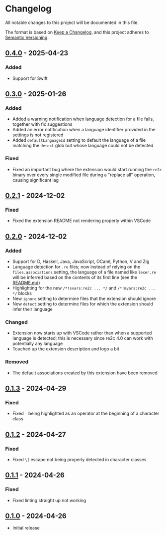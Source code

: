 # Changelog

All notable changes to this project will be documented in this file.

The format is based on [Keep a Changelog](https://keepachangelog.com/en/1.1.0/), and this project adheres to [Semantic Versioning](https://semver.org/spec/v2.0.0.html).

## [0.4.0](https://github.com/deimonn/code-re2c/compare/v0.3.0...v0.4.0) - 2025-04-23

### Added

- Support for Swift

## [0.3.0](https://github.com/deimonn/code-re2c/compare/v0.2.1...v0.3.0) - 2025-01-26

### Added

- Added a warning notification when language detection for a file fails, together with fix suggestions
- Added an error notification when a language identifier provided in the settings is not registered
- Added `defaultLanguageId` setting to default the language of a file matching the `detect` glob but whose language could not be detected

### Fixed

- Fixed an important bug where the extension would start running the `re2c` binary over every single modified file during a "replace all" operation, causing significant lag

## [0.2.1](https://github.com/deimonn/code-re2c/compare/v0.2.0...v0.2.1) - 2024-12-02

### Fixed

- Fixed the extension README not rendering properly within VSCode

## [0.2.0](https://github.com/deimonn/code-re2c/compare/v0.1.3...v0.2.0) - 2024-12-02

### Added

- Support for D, Haskell, Java, JavaScript, OCaml, Python, V and Zig
- Language detection for `.re` files; now instead of relying on the `files.associations` setting, the language of a file named like `lexer.re` will be inferred based on the contents of its first line (see the [README.md](README.md))
- Highlighting for the new `/*!svars:re2c ... */` and `/*!mvars:re2c ... */` blocks
- New `ignore` setting to determine files that the extension should ignore
- New `detect` setting to determine files for which the extension should infer their language

### Changed

- Extension now starts up with VSCode rather than when a supported language is detected; this is necessary since re2c 4.0 can work with potentially any language
- Touched up the extension description and logo a bit

### Removed

- The default associations created by this extension have been removed

## [0.1.3](https://github.com/deimonn/code-re2c/compare/v0.1.2...v0.1.3) - 2024-04-29

### Fixed

- Fixed `-` being highlighted as an operator at the beginning of a character class

## [0.1.2](https://github.com/deimonn/code-re2c/compare/v0.1.1...v0.1.2) - 2024-04-27

### Fixed

- Fixed `\]` escape not being properly detected in character classes

## [0.1.1](https://github.com/deimonn/code-re2c/compare/v0.1.0...v0.1.1) - 2024-04-26

### Fixed

- Fixed linting straight up not working <!-- Just how do I miss these things? -->

## [0.1.0](https://github.com/deimonn/code-re2c/releases/tag/v0.1.0) - 2024-04-26

- Initial release
